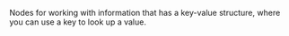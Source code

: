 Nodes for working with information that has a key-value structure, where you can use a key to look up a value.
